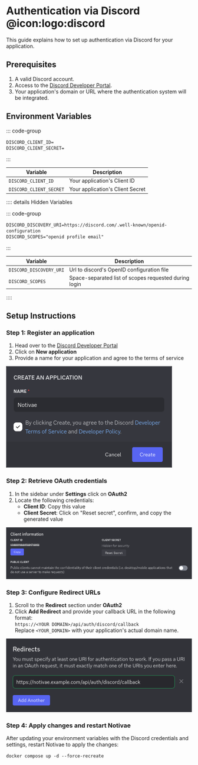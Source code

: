 # Authentication via Discord @icon:logo:discord

This guide explains how to set up authentication via Discord for your application.

## Prerequisites

1. A valid Discord account.
2. Access to the [Discord Developer Portal](https://discord.com/developers/applications/).
3. Your application's domain or URL where the authentication system will be integrated.

## Environment Variables

::: code-group
```dotenv [.env]
DISCORD_CLIENT_ID=
DISCORD_CLIENT_SECRET=
```
:::

| Variable                | Description                      |
|-------------------------|----------------------------------|
| `DISCORD_CLIENT_ID`     | Your application's Client ID     |
| `DISCORD_CLIENT_SECRET` | Your application's Client Secret |

:::: details Hidden Variables

::: code-group
```dotenv [.env]
DISCORD_DISCOVERY_URI=https://discord.com/.well-known/openid-configuration
DISCORD_SCOPES="openid profile email"
```
:::

| Variable                | Description                                           |
|-------------------------|-------------------------------------------------------|
| `DISCORD_DISCOVERY_URI` | Url to discord's OpenID configuration file            |
| `DISCORD_SCOPES`        | Space-separated list of scopes requested during login |

::::

## Setup Instructions

### Step 1: Register an application

1. Head over to the [Discord Developer Portal](https://discord.com/developers/applications/)
2. Click on **New application**
3. Provide a name for your application and agree to the terms of service

![Discord Create Application](assets/discord-create-application.png)

### Step 2: Retrieve OAuth credentials

1. In the sidebar under **Settings** click on **OAuth2**
2. Locate the following credentials:
   - **Client ID**: Copy this value 
   - **Client Secret**: Click on "Reset secret", confirm, and copy the generated value 

![Client ID and Client Secret](assets/discord-client-id-secret.png)

### Step 3: Configure Redirect URLs

1. Scroll to the **Redirect** section under **OAuth2**
2. Click **Add Redirect** and provide your callback URL in the following format: \
   `https://<YOUR DOMAIN>/api/auth/discord/callback` \
   Replace `<YOUR_DOMAIN>` with your application's actual domain name.

![Add Redirects](assets/discord-redirect-url.png)

### Step 4: Apply changes and restart Notivae

After updating your environment variables with the Discord credentials and settings, restart Notivae to apply the changes:

```shell
docker compose up -d --force-recreate
```
